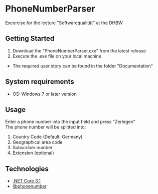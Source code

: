 # PhoneNumberParser

Excercise for the lecture "Softwarequalität" at the DHBW

## Getting Started

1. Download the "PhoneNumberParser.exe" from the latest release
2. Execute the .exe file on your local machine

* The required user story can be found in the folder "Documentation"

## System requirements

* OS: Windows 7 or later version

## Usage

Enter a phone number into the input field and press "Zerlegen"<br/>
The phone number will be splitted into: 
1. Country Code (Default: Germany)
2. Geographical area code
3. Subscriber number
4. Extension (optional)

## Technologies

* [.NET Core 3.1](https://dotnet.microsoft.com/download/dotnet/3.1)
* [libphonenumber](https://www.nuget.org/packages/libphonenumber-csharp/)

